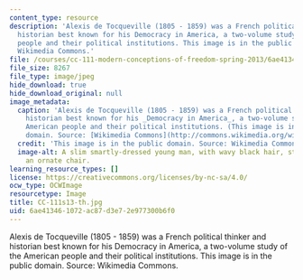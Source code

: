 ```yaml
---
content_type: resource
description: 'Alexis de Tocqueville (1805 - 1859) was a French political thinker and
  historian best known for his Democracy in America, a two-volume study of the American
  people and their political institutions. This image is in the public domain. Source:
  Wikimedia Commons.'
file: /courses/cc-111-modern-conceptions-of-freedom-spring-2013/6ae413461072ac87d3e72e977300b6f0_CC-111s13-th.jpg
file_size: 8267
file_type: image/jpeg
hide_download: true
hide_download_original: null
image_metadata:
  caption: 'Alexis de Tocqueville (1805 - 1859) was a French political thinker and
    historian best known for his _Democracy in America_, a two-volume study of the
    American people and their political institutions. (This image is in the public
    domain. Source: [Wikimedia Commons](http://commons.wikimedia.org/wiki/File:Alexis_de_tocqueville.jpg).)'
  credit: 'This image is in the public domain. Source: Wikimedia Commons.'
  image-alt: A slim smartly-dressed young man, with wavy black hair, stands behind
    an ornate chair.
learning_resource_types: []
license: https://creativecommons.org/licenses/by-nc-sa/4.0/
ocw_type: OCWImage
resourcetype: Image
title: CC-111s13-th.jpg
uid: 6ae41346-1072-ac87-d3e7-2e977300b6f0
---
```

Alexis de Tocqueville (1805 - 1859) was a French political thinker and historian best known for his Democracy in America, a two-volume study of the American people and their political institutions. This image is in the public domain. Source: Wikimedia Commons.